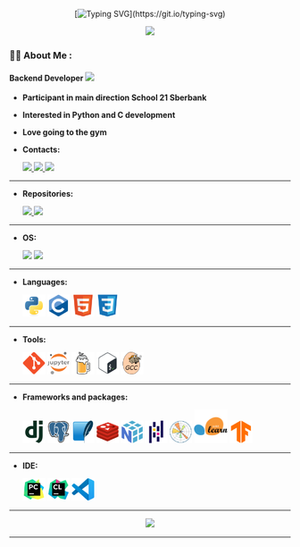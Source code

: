 <div id="welcome" align="center">
  
  [![Typing SVG](https://readme-typing-svg.herokuapp.com?color=black&lines=Hello,+World!+Welcome+to+My+Code!)](https://git.io/typing-svg)
</div>

<div id="header" align="center">
  <img src="https://i.giphy.com/media/v1.Y2lkPTc5MGI3NjExMXV0aXVraGU1ZXN6OXF6bXBodmdwMXM5d2x1MnV1aGR6c2N1eGpkdCZlcD12MV9pbnRlcm5hbF9naWZfYnlfaWQmY3Q9Zw/L1R1tvI9svkIWwpVYr/giphy.gif" width="250">
</div>

### :man_technologist: About Me :
#### Backend Developer <img src="https://media.giphy.com/media/WUlplcMpOCEmTGBtBW/giphy.gif" width="40">
- **Participant in main direction School 21 Sberbank**
- **Interested in Python and C development**
- **Love going to the gym**
- **Contacts:**

  <div>
    <a href="https://t.me/kunai_tg">
      <img src="https://img.shields.io/badge/telegram-blue?logo=telegram&logoColor=white&style=for-the-badge">
    </a>
    <a href="mailto:dniwebezdonnoe@gmail.com">
      <img src="https://img.shields.io/badge/gmail-red?logo=gmail&logoColor=white&style=for-the-badge">
    </a>
    <a href="mailto:natsuu1999@yandex.ru">
      <img src="https://img.shields.io/badge/yandex-%23FF0000?style=for-the-badge">
    </a>
  </div>
***
- **Repositories:**

  <div>
    <a href="https://github.com/Kunai-hub">
      <img src="https://img.shields.io/badge/github-black?logo=github&style=for-the-badge">
    </a>
    <a href="https://gitlab.com/Kunai-lab">
      <img src="https://img.shields.io/badge/gitlab-red?logo=gitlab&logoColor=white&style=for-the-badge">
    </a>
  </div>
***
- **OS:**

  <div id="os">
    <img src="https://img.shields.io/badge/Linux-708090?logo=Linux&style=for-the-badge">
    <img src="https://img.shields.io/badge/macos-DCDCDC?logo=macOS&logoColor=black&style=for-the-badge">
</div>

***
- **Languages:**

  <div>
    <img src="https://github.com/devicons/devicon/blob/master/icons/python/python-original.svg" width="40">
    <img src="https://github.com/devicons/devicon/blob/master/icons/c/c-original.svg" width="40">
    <img src="https://github.com/devicons/devicon/blob/master/icons/html5/html5-original.svg" width="40">
    <img src="https://github.com/devicons/devicon/blob/master/icons/css3/css3-original.svg" width="40">
  </div>
  
***
- **Tools:**

  <div>
    <img src="https://github.com/devicons/devicon/blob/master/icons/git/git-original.svg" width="40">
    <img src="https://github.com/devicons/devicon/blob/master/icons/jupyter/jupyter-original-wordmark.svg" width="40">
    <img src="https://github.com/devicons/devicon/blob/master/icons/homebrew/homebrew-original.svg" width="40">
    <img src="https://github.com/devicons/devicon/blob/master/icons/bash/bash-original.svg" width="40">
    <img src="https://github.com/devicons/devicon/blob/master/icons/gcc/gcc-original.svg" width="40">
  </div> 
  
***
- **Frameworks and packages:**

  <div>
    <img src="https://github.com/devicons/devicon/blob/master/icons/django/django-plain.svg" width="40">
    <img src="https://github.com/devicons/devicon/blob/master/icons/postgresql/postgresql-original.svg" width="40">
    <img src="https://github.com/devicons/devicon/blob/master/icons/sqlite/sqlite-original.svg" width="40">
    <img src="https://github.com/devicons/devicon/blob/master/icons/redis/redis-original.svg" width="40">
    <img src="https://github.com/devicons/devicon/blob/master/icons/numpy/numpy-original.svg" width="40">
    <img src="https://github.com/devicons/devicon/blob/master/icons/pandas/pandas-original.svg" width="40">
    <img src="https://github.com/devicons/devicon/blob/master/icons/matplotlib/matplotlib-original.svg" width="40">
    <img src="https://github.com/devicons/devicon/blob/master/icons/scikitlearn/scikitlearn-original.svg" width="60">
    <img src="https://github.com/devicons/devicon/blob/master/icons/tensorflow/tensorflow-original.svg" width="40">
  </div>
  
***
- **IDE:**

  <div>
    <img src="https://github.com/devicons/devicon/blob/master/icons/pycharm/pycharm-original.svg" width="40">
    <img src="https://github.com/devicons/devicon/blob/master/icons/clion/clion-original.svg" width="40">
    <img src="https://github.com/devicons/devicon/blob/master/icons/vscode/vscode-original.svg" width="40">
    <!--
    <a href="https://github.com/Kunai-hub">
      <img src="https://github.com/devicons/devicon/blob/master/icons/github/github-original-wordmark.svg" width="40">
    </a>
    <a href="https://gitlab.com/Kunai-lab">
      <img src="https://github.com/devicons/devicon/blob/master/icons/gitlab/gitlab-original-wordmark.svg" width="40">
    </a>
    -->
  </div>
  
***
<p align="center">
  <img src="https://github-readme-stats.vercel.app/api/top-langs/?username=Kunai-hub&layout=compact&theme=tokyonight">
</p>

***
